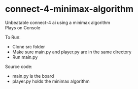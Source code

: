 # connect-4-minimax-algorithm
Unbeatable connect-4 ai using a minimax algorithm <br>
Plays on Console <br>

To Run: <br>
- Clone src folder
- Make sure main.py and player.py are in the same directory
- Run main.py

Source code:
- main.py is the board <br>
- player.py holds the minimax algorithm <br>
